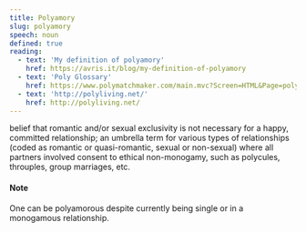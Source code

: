 ```yaml
---
title: Polyamory
slug: polyamory
speech: noun
defined: true
reading:
  - text: 'My definition of polyamory'
    href: https://avris.it/blog/my-definition-of-polyamory
  - text: 'Poly Glossary'
    href: https://www.polymatchmaker.com/main.mvc?Screen=HTML&Page=polyglossary
  - text: 'http://polyliving.net/'
    href: http://polyliving.net/
---
```


belief that romantic and/or sexual exclusivity is not necessary for a happy, committed relationship; an umbrella term for various types of relationships (coded as romantic or quasi-romantic, sexual or non-sexual) where all partners involved consent to ethical non-monogamy, such as polycules, throuples, group marriages, etc.

#### Note

One can be polyamorous despite currently being single or in a monogamous relationship.
